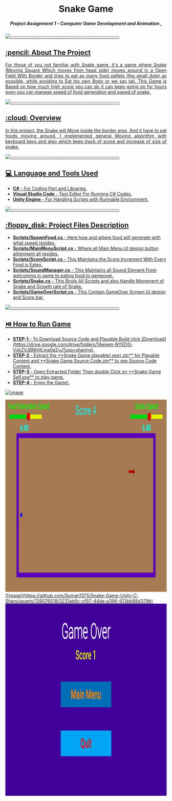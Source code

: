 <h1 align="Center"> Snake Game </h1>

<h5 align="center"> Project Assignment 1 - Computer Game Development and Animation ,<a href="https://nitw.ac.in/">  </h5>

![-----------------------------------------------------](https://raw.githubusercontent.com/andreasbm/readme/master/assets/lines/rainbow.png)

<!-- ABOUT THE PROJECT -->
<h2 id="about-the-project"> :pencil: About The Project</h2>

<p align="justify"> 
  For those of you not familiar with Snake game, it's a game where Snake (Moving Square Which moves from head side) moves around in a Open Field With Border and tries to eat as many food pellets (the small dots) as possible, while avoiding to Eat his own Body or we say tail. This Game is Based on how much high score you can do it can keep going on for hours even you can manage speed of food generation and speed of snake.
</p>

![-----------------------------------------------------](https://raw.githubusercontent.com/andreasbm/readme/master/assets/lines/rainbow.png)

<!-- OVERVIEW -->
<h2 id="overview"> :cloud: Overview</h2>

<p align="justify"> 
  In this project, the Snake will Move inside the border area, And it have to eat foods moving around. I implemented general Moving algorithm with keyboard keys and algo which keep track of score and increase of size of snake.
</p>

![-----------------------------------------------------](https://raw.githubusercontent.com/andreasbm/readme/master/assets/lines/rainbow.png)

<!-- PROJECT FILES DESCRIPTION -->
<h2 id="project-files-description"> 💻 Language and Tools Used</h2>

<ul>
  <li><b>C#</b> - For Coding Part and Libraries.</li>
  <li><b>Visual Studio Code</b> - Text Editor For Running C# Codes.</li>
  <li><b>Unity Engine</b> - For Handling Scripts with Runnable Environment.</li>
</ul>

![-----------------------------------------------------](https://raw.githubusercontent.com/andreasbm/readme/master/assets/lines/rainbow.png)

<!-- PROJECT FILES DESCRIPTION -->
<h2 id="project-files-description"> :floppy_disk: Project Files Description</h2>

<ul>
  <li><b>Scripts/SpawnFood.cs</b> - Here how and where food will generate with what speed resides.</li>
  <li><b>Scripts/MainMenuScript.cs</b> - Where all Main Menu UI design button allignment all resides.</li>
  <li><b>Scripts/ScoreScript.cs</b> - This Maintains the Score Increment With Every Food is Eaten.</li>
  <li><b>Scripts/SoundManager.cs</b> - This Maintains all Sound Element From welcoming in game to eating food to gameover.</li>
  <li><b>Scripts/Snake.cs</b> - This Binds All Scripts and also Handle Movement of Snake and Growth rate of Snake.</li>
  <li><b>Scripts/GameOverScript.cs</b> - This Contain GameOver Screen UI design and Score bar.</li>
</ul>

![-----------------------------------------------------](https://raw.githubusercontent.com/andreasbm/readme/master/assets/lines/rainbow.png)
 
 <h2 id="project-files-description"> ⏯️ How to Run Game</h2>
 <ul>
  <li><b>STEP-1 </b> - To Download Source Code and Playable Build click [Download](https://drive.google.com/drive/folders/1Aeiwm-NYEDG-VxkZVJBNHitLlna0a2yJ?usp=sharing).</li>
  <li><b>STEP-2 </b> - Extract the **Snake Game playable(.exe).zip** for Playable Content and **Snake Game Source Code.zip** to see Source Code Content.</li>
  <li><b>STEP-3 </b> - Open Extracted Folder Than double Click on **Snake Game Self.exe** to play game.</li>
  <li><b>STEP-4 </b> - Enjoy the Game!.</li>
</ul>

![image](https://github.com/Suman1375/Snake-Game-Unity-C-Sharp/assets/139076018/b7ca8693-ec9f-442b-9da4-fc67ecb5c1dd)

<img src="Images/Game.png" alt="Main-Menu" width="100%" height="600">
![image](https://github.com/Suman1375/Snake-Game-Unity-C-Sharp/assets/139076018/3231ab6c-cf97-44da-a396-613bb98d379b)

<img src="Images/GameOver.png" alt="Main-Menu" width="100%" height="600">
